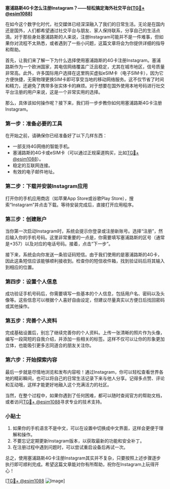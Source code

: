 **塞浦路斯4G卡怎么注册Instagram？——轻松搞定海外社交平台[[TG💪+ @esim1088](https://t.me/s/esim1088)]**

在如今这个数字化时代，社交媒体已经深深融入了我们的日常生活。无论是在国内还是国外，人们都希望通过社交平台与朋友、家人保持联系，分享自己的生活点滴。对于那些身处塞浦路斯的人来说，注册Instagram可能并不是一件难事，但如果你对流程不太熟悉，或者遇到了一些小问题，这篇文章将会为你提供详细的指导和帮助。

首先，让我们来了解一下为什么选择使用塞浦路斯的4G卡注册Instagram。塞浦路斯作为一个欧洲国家，其电信网络覆盖广泛且稳定，尤其在城市地区，信号质量非常高。此外，许多国际用户选择在这里购买虚拟eSIM卡（电子SIM卡），因为它方便快捷，无需物理更换SIM卡即可享受当地的移动网络服务。这不仅节省了时间和精力，还避免了携带多张实体卡的麻烦。对于想要在国外使用本地号码进行社交平台注册的用户来说，这是一个非常实用的选择。

那么，具体该如何操作呢？接下来，我们将一步步教你如何用塞浦路斯4G卡注册Instagram。

### **第一步：准备必要的工具**
在开始之前，请确保你已经准备好了以下几样东西：
- 一部支持4G网络的智能手机。
- 塞浦路斯的4G卡或eSIM卡（可以通过正规渠道购买，比如[TG💪+ @esim1088](https://t.me/s/esim1088)）。
- 稳定的互联网连接。
- 有效的电子邮件地址。

### **第二步：下载并安装Instagram应用**
打开你的手机应用商店（如苹果App Store或谷歌Play Store），搜索“Instagram”并点击下载。等待安装完成后，直接打开应用程序。

### **第三步：创建账户**
当你第一次启动Instagram时，系统会提示你登录或注册新账号。选择“注册”，然后输入你的手机号码。这里非常重要的一点是，你需要填写塞浦路斯的区号（通常是+357）以及对应的电话号码。接着，点击“下一步”。

接下来，系统会向你发送一条验证码短信。由于我们使用的是塞浦路斯的4G卡，因此这条短信应该能够顺利接收到。检查你的短信收件箱，找到验证码后将其输入到相应的位置。

### **第四步：设置个人信息**
成功验证手机号码后，你需要填写一些基本的个人信息，包括用户名、密码以及头像等。这些信息可以根据个人喜好自由设定，但建议尽量真实以方便日后找回密码或其他操作。

### **第五步：完善个人资料**
完成基础设置后，别忘了继续完善你的个人资料。上传一张清晰的照片作为头像，编写一段简短的自我介绍，并添加一些相关的标签。这样不仅可以让你的形象更加立体，也能吸引更多志同道合的朋友关注你。

### **第六步：开始探索内容**
最后一步就是尽情地浏览和发布内容啦！通过Instagram，你可以轻松查看世界各地的精彩瞬间，也可以将自己的日常生活记录下来与他人分享。记得多点赞、评论和互动哦，这样才能更好地融入这个充满活力的社区。

当然，在整个过程中，如果你遇到了任何困难，都可以随时查阅官方的帮助文档，或者访问[TG💪+ @esim1088](https://t.me/s/esim1088)寻求专业的技术支持。

### **小贴士**
1. 如果你的手机语言不是中文，可以在设置中切换成中文界面，这样会更便于理解和操作。
2. 不要忘记定期更新Instagram版本，以获取最新的功能和安全补丁。
3. 在注册过程中遇到问题时，可以尝试重启设备后再试一次。

总之，使用塞浦路斯4G卡注册Instagram其实并不复杂，只要按照上述步骤逐步执行即可顺利完成。希望这篇文章能对你有所帮助，祝你在Instagram上玩得开心！

[[TG💪+ @esim1088](https://t.me/s/esim1088) ![Image](https://i.postimg.cc/4NQfJmqS/Snipaste-2025-05-13-00-14-12.png)]